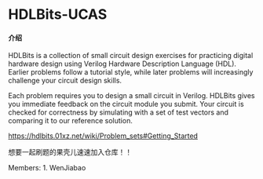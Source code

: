 # HDLBits-UCAS

#### 介绍
HDLBits is a collection of small circuit design exercises for practicing digital hardware design using Verilog Hardware Description Language (HDL). Earlier problems follow a tutorial style, while later problems will increasingly challenge your circuit design skills.

Each problem requires you to design a small circuit in Verilog. HDLBits gives you immediate feedback on the circuit module you submit. Your circuit is checked for correctness by simulating with a set of test vectors and comparing it to our reference solution.

https://hdlbits.01xz.net/wiki/Problem_sets#Getting_Started

想要一起刷题的果壳儿速速加入仓库！！

Members:
    1. WenJiabao
